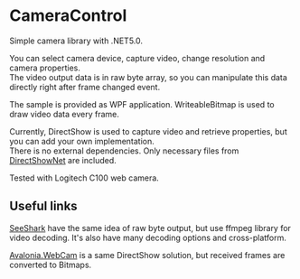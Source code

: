 # CameraControl
Simple camera library with .NET5.0.

You can select camera device, capture video, change resolution and camera properties.\
The video output data is in raw byte array, so you can manipulate this data directly right after frame changed event.

The sample is provided as WPF application. WriteableBitmap is used to draw video data every frame.

Currently, DirectShow is used to capture video and retrieve properties, but you can add your own implementation.\
There is no external dependencies. Only necessary files from [DirectShowNet](https://sourceforge.net/projects/directshownet/files/) are included.

Tested with Logitech C100 web camera.


## Useful links
[SeeShark](https://github.com/vignetteapp/SeeShark) have the same idea of raw byte output, but use ffmpeg library for video decoding. It's also have many decoding options and cross-platform.

[Avalonia.WebCam](https://github.com/AvaloniaUI/Avalonia.WebCam) is a same DirectShow solution, but received frames are converted to Bitmaps.

